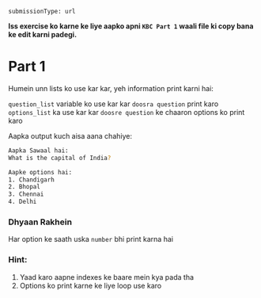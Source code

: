 ```ngMeta
submissionType: url
```

**Iss exercise ko karne ke liye aapko apni `KBC Part 1` waali file ki copy bana ke edit karni padegi.**

# Part 1
Humein unn lists ko use kar kar, yeh information print karni hai:

`question_list` variable ko use kar kar `doosra question` print karo
`options_list` ka use kar kar `doosre question` ke chaaron options ko print karo

Aapka output kuch aisa aana chahiye:

```bash
Aapka Sawaal hai:
What is the capital of India?

Aapke options hai:
1. Chandigarh
2. Bhopal
3. Chennai
4. Delhi
```

### Dhyaan Rakhein
Har option ke saath uska `number` bhi print karna hai

### Hint:
1. Yaad karo aapne indexes ke baare mein kya pada tha
2. Options ko print karne ke liye loop use karo